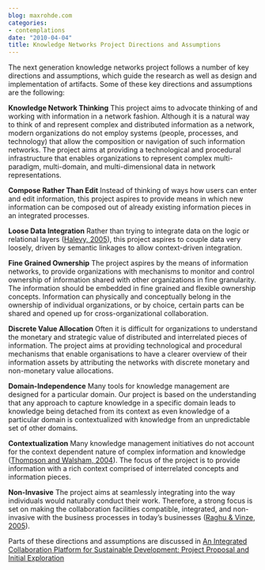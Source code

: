 ```yaml
---
blog: maxrohde.com
categories:
- contemplations
date: "2010-04-04"
title: Knowledge Networks Project Directions and Assumptions
---
```


The next generation knowledge networks project follows a number of key directions and assumptions, which guide the research as well as design and implementation of artifacts. Some of these key directions and assumptions are the following:

**Knowledge Network Thinking** This project aims to advocate thinking of and working with information in a network fashion. Although it is a natural way to think of and represent complex and distributed information as a network, modern organizations do not employ systems (people, processes, and technology) that allow the composition or navigation of such information networks. The project aims at providing a technological and procedural infrastructure that enables organizations to represent complex multi-paradigm, multi-domain, and multi-dimensional data in network representations.

**Compose Rather Than Edit** Instead of thinking of ways how users can enter and edit information, this project aspires to provide means in which new information can be composed out of already existing information pieces in an integrated processes.

**Loose Data Integration** Rather than trying to integrate data on the logic or relational layers ([Halevy, 2005](http://www.citeulike.org/user/mxro/article/903724)), this project aspires to couple data very loosely, driven by semantic linkages to allow context-driven integration.

**Fine Grained Ownership** The project aspires by the means of information networks, to provide organizations with mechanisms to monitor and control ownership of information shared with other organizations in fine granularity. The information should be embedded in fine grained and flexible ownership concepts. Information can physically and conceptually belong in the ownership of individual organizations, or by choice, certain parts can be shared and opened up for cross-organizational collaboration.

**Discrete Value Allocation** Often it is difficult for organizations to understand the monetary and strategic value of distributed and interrelated pieces of information. The project aims at providing technological and procedural mechanisms that enable organisations to have a clearer overview of their information assets by attributing the networks with discrete monetary and non-monetary value allocations.

**Domain-Independence** Many tools for knowledge management are designed for a particular domain. Our project is based on the understanding that any approach to capture knowledge in a specific domain leads to knowledge being detached from its context as even knowledge of a particular domain is contextualized with knowledge from an unpredictable set of other domains.

**Contextualization** Many knowledge management initiatives do not account for the context dependent nature of complex information and knowledge ([Thompson and Walsham, 2004](http://www.citeulike.org/user/mxro/article/4116)). The focus of the project is to provide information with a rich context comprised of interrelated concepts and information pieces.

**Non-Invasive** The project aims at seamlessly integrating into the way individuals would naturally conduct their work. Therefore, a strong focus is set on making the collaboration facilities compatible, integrated, and non-invasive with the business processes in today’s businesses ([Raghu & Vinze, 2005](http://www.citeulike.org/user/mxro/article/5446066)).

Parts of these directions and assumptions are discussed in [An Integrated Collaboration Platform for Sustainable Development: Project Proposal and Initial Exploration](http://www.citeulike.org/user/mxro/article/6301801)
